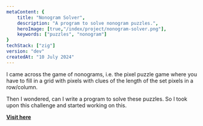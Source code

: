 ```yaml
---
metaContent: {
    title: "Nonogram Solver",
    description: "A program to solve nonogram puzzles.",
    heroImage: [true,"/index/project/nonogram-solver.png"],
    keywords: ["puzzles", "nonogram"]
}
techStack: ["zig"]
version: "dev"
createdAt: "10 July 2024"
---
```


I came across the game of nonograms, i.e. the pixel puzzle game where you have to fill in a grid with pixels with clues of the length of the set pixels in a row/column.

Then I wondered, can I write a program to solve these puzzles. So I took upon this challenge and started working on this.

**[Visit here](https://www.github.com/xenitane/nonogram-solver)**
